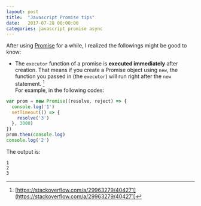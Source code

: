 ```yaml
---
layout: post
title:  "Javascript Promise tips"
date:   2017-07-28 00:00:00
categories: javascript promise async
---
```


After using [Promise](https://developer.mozilla.org/en-US/docs/Web/JavaScript/Reference/Global_Objects/Promise) for a while, I realized the followings might be good to know:
- The `executor` function of a promise is **executed immediately** after creation. That means if you create a Promise object using `new`, the function you passed in (the `executor`) will run right after the `new` statement. [^1]<br>
For example, in the following codes:
~~~ javascript
var prom = new Promise((resolve, reject) => {
  console.log('1')
  setTimeout(() => {
    resolve('3')
  }, 3000)
})
prom.then(console.log)
console.log('2')
~~~

The output is:
~~~text
1
2
3
~~~

[^1]: [https://stackoverflow.com/a/29963279/404271](https://stackoverflow.com/a/29963279/404271)
